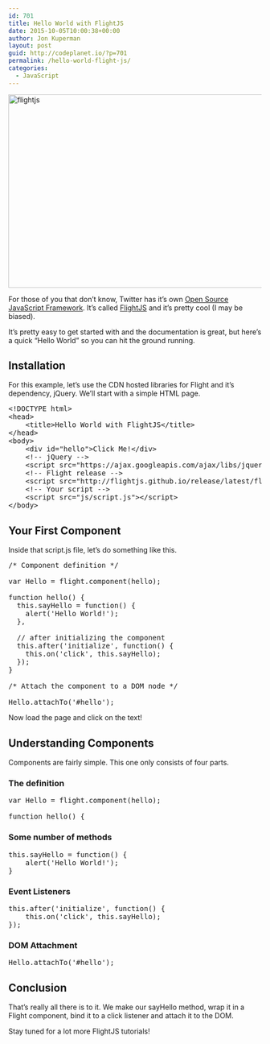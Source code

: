 ```yaml
---
id: 701
title: Hello World with FlightJS
date: 2015-10-05T10:00:38+00:00
author: Jon Kuperman
layout: post
guid: http://codeplanet.io/?p=701
permalink: /hello-world-flight-js/
categories:
  - JavaScript
---
```

[<img class="aligncenter size-full wp-image-702" src="https://codeplanet.io/wp-content/uploads/2015/10/flightjs.png" alt="flightjs" width="807" height="384" srcset="https://codeplanet.io/wp-content/uploads/2015/10/flightjs.png 807w, https://codeplanet.io/wp-content/uploads/2015/10/flightjs-300x143.png 300w, https://codeplanet.io/wp-content/uploads/2015/10/flightjs-768x365.png 768w" sizes="(max-width: 807px) 100vw, 807px" />](https://codeplanet.io/wp-content/uploads/2015/10/flightjs.png)

For those of you that don&#8217;t know, Twitter has it&#8217;s own [Open Source JavaScript Framework](https://github.com/flightjs/flight). It&#8217;s called [FlightJS](https://flightjs.github.io/) and it&#8217;s pretty cool (I may be biased).

It&#8217;s pretty easy to get started with and the documentation is great, but here&#8217;s a quick &#8220;Hello World&#8221; so you can hit the ground running.

## Installation

For this example, let&#8217;s use the CDN hosted libraries for Flight and it&#8217;s dependency, jQuery. We&#8217;ll start with a simple HTML page.

<pre class="lang:default decode:true">&lt;!DOCTYPE html&gt;
&lt;head&gt;
    &lt;title&gt;Hello World with FlightJS&lt;/title&gt;
&lt;/head&gt;
&lt;body&gt;
    &lt;div id="hello"&gt;Click Me!&lt;/div&gt;
    &lt;!-- jQuery --&gt;
    &lt;script src="https://ajax.googleapis.com/ajax/libs/jquery/2.1.4/jquery.min.js"&gt;&lt;/script&gt;
    &lt;!-- Flight release --&gt;
    &lt;script src="http://flightjs.github.io/release/latest/flight.min.js"&gt;&lt;/script&gt;
    &lt;!-- Your script --&gt;
    &lt;script src="js/script.js"&gt;&lt;/script&gt;
&lt;/body&gt;</pre>

## Your First Component

Inside that script.js file, let&#8217;s do something like this.

<pre class="lang:js decode:true">/* Component definition */

var Hello = flight.component(hello);

function hello() {
  this.sayHello = function() {
    alert('Hello World!');
  },

  // after initializing the component
  this.after('initialize', function() {
    this.on('click', this.sayHello);
  });
}

/* Attach the component to a DOM node */

Hello.attachTo('#hello');</pre>

Now load the page and click on the text!

## Understanding Components

Components are fairly simple. This one only consists of four parts.

### The definition

<pre class="lang:js decode:true">var Hello = flight.component(hello);

function hello() {</pre>

### Some number of methods

<pre class="lang:js decode:true">this.sayHello = function() {
    alert('Hello World!');
}</pre>

### Event Listeners

<pre class="lang:js decode:true">this.after('initialize', function() {
    this.on('click', this.sayHello);
});</pre>

### DOM Attachment

<pre class="lang:js decode:true">Hello.attachTo('#hello');</pre>

## Conclusion

That&#8217;s really all there is to it. We make our sayHello method, wrap it in a Flight component, bind it to a click listener and attach it to the DOM.

Stay tuned for a lot more FlightJS tutorials!